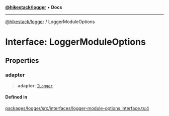 [**@hikestack/logger**](/official/reference/logger/index.md) • **Docs**

***

[@hikestack/logger](/official/reference/logger/globals.md) / LoggerModuleOptions

# Interface: LoggerModuleOptions

## Properties

### adapter

> **adapter**: [`ILogger`](/official/reference/logger/interfaces/ILogger.md)

#### Defined in

[packages/logger/src/interfaces/logger-module-options.interface.ts:4](https://github.com/hikestack/hike/blob/06a9d1e14c74906090ab3c3c676c170cb9199e53/packages/logger/src/interfaces/logger-module-options.interface.ts#L4)
